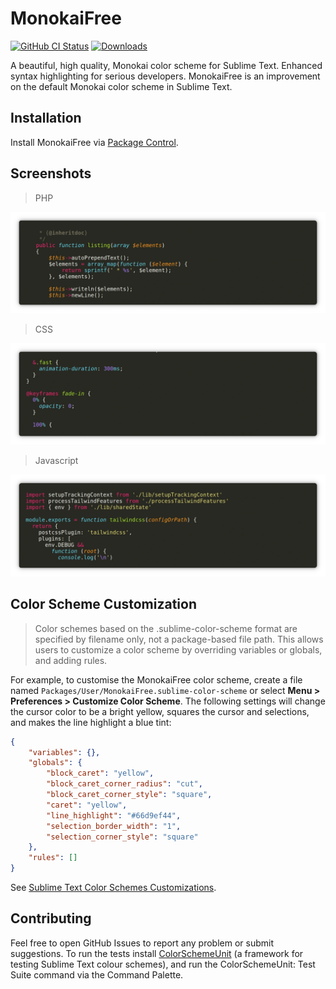 # MonokaiFree

<p>
    <a href="https://github.com/gerardroche/sublime-monokai-free/actions/workflows/ci.yml"><img alt="GitHub CI Status" src="https://github.com/gerardroche/sublime-monokai-free/actions/workflows/ci.yml/badge.svg?branch=master"></a>
    <a href="https://packagecontrol.io/packages/MonokaiFree"><img alt="Downloads" src="https://img.shields.io/packagecontrol/dt/MonokaiFree.svg"></a>
</p>

A beautiful, high quality, Monokai color scheme for Sublime Text. Enhanced syntax highlighting for serious developers. MonokaiFree is an improvement on the default Monokai color scheme in Sublime Text.

## Installation

Install MonokaiFree via [Package Control](https://packagecontrol.io/packages/MonokaiFree).

## Screenshots

> PHP

![PHP](monokai-php.webp)

> CSS

![CSS](monokai-css.webp)

> Javascript

![Javascript](monokai-javascript.webp)

## Color Scheme Customization

> Color schemes based on the .sublime-color-scheme format are specified by filename only, not a package-based file path. This allows users to customize a color scheme by overriding variables or globals, and adding rules.

For example, to customise the MonokaiFree color scheme, create a file named `Packages/User/MonokaiFree.sublime-color-scheme` or select **Menu &gt; Preferences &gt; Customize Color Scheme**. The following settings will change the cursor color to be a bright yellow, squares the cursor and selections, and makes the line highlight a blue tint:

```json
{
    "variables": {},
    "globals": {
        "block_caret": "yellow",
        "block_caret_corner_radius": "cut",
        "block_caret_corner_style": "square",
        "caret": "yellow",
        "line_highlight": "#66d9ef44",
        "selection_border_width": "1",
        "selection_corner_style": "square"
    },
    "rules": []
}
```

See [Sublime Text Color Schemes Customizations](https://www.sublimetext.com/docs/color_schemes.html#customization).

## Contributing

Feel free to open GitHub Issues to report any problem or submit suggestions. To run the tests install [ColorSchemeUnit](https://github.com/gerardroche/sublime-color-scheme-unit) (a framework for testing Sublime Text colour schemes), and run the ColorSchemeUnit: Test Suite command via the Command Palette.
